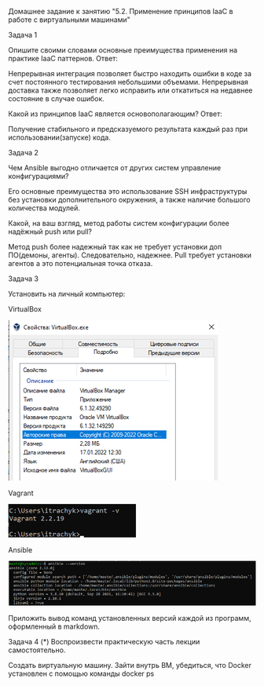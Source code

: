 Домашнее задание к занятию "5.2. Применение принципов IaaC в работе с виртуальными машинами"

Задача 1

Опишите своими словами основные преимущества применения на практике IaaC паттернов.
Ответ:

Непрерывная интеграция позволяет быстро находить ошибки в коде за счет постоянного тестирования небольшими объемами. 
Непрерывная доставка также позволяет легко исправить или откатиться на недавнее состояние в случае ошибок.

Какой из принципов IaaC является основополагающим?
Ответ:

Получение стабильного и предсказуемого результата каждый раз при использовании(запуске) кода.

Задача 2

Чем Ansible выгодно отличается от других систем управление конфигурациями?

Его основные преимущества это использование SSH инфраструктуры без установки дополнительного окружения, а также наличие большого количества модулей.

Какой, на ваш взгляд, метод работы систем конфигурации более надёжный push или pull?

Метод push более надежный так как не требует установки доп ПО(демоны, агенты). Следовательно, надежнее. Pull требует установки
агентов а это потенциальная точка отказа.

Задача 3

Установить на личный компьютер:

VirtualBox

![img_1.png](img_1.png)

Vagrant

![img.png](img.png)

Ansible

![img_2.png](img_2.png)

Приложить вывод команд установленных версий каждой из программ, оформленный в markdown.

Задача 4 (*)
Воспроизвести практическую часть лекции самостоятельно.

Создать виртуальную машину.
Зайти внутрь ВМ, убедиться, что Docker установлен с помощью команды
docker ps